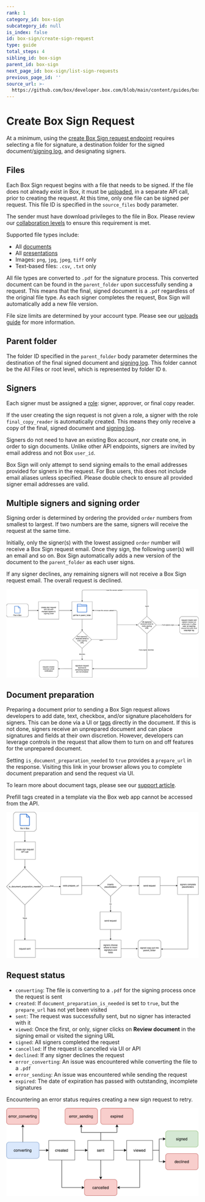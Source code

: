 ```yaml
---
rank: 1
category_id: box-sign
subcategory_id: null
is_index: false
id: box-sign/create-sign-request
type: guide
total_steps: 4
sibling_id: box-sign
parent_id: box-sign
next_page_id: box-sign/list-sign-requests
previous_page_id: ''
source_url: >-
  https://github.com/box/developer.box.com/blob/main/content/guides/box-sign/create-sign-request.md
---
```

# Create Box Sign Request

At a minimum, using the [create Box Sign request endpoint][create] requires
selecting a file for signature, a destination folder for the signed
document/[signing log][log], and designating signers.

<Samples id='post_sign_requests' >

</Samples>

## Files

Each Box Sign request begins with a file that needs to be signed. If the file
does not already exist in Box, it must be [uploaded][upload], in a separate
API call, prior to creating the request. At this time, only one file can be
signed per request. This file ID is specified in the `source_files` body
parameter.

<Message type='warning'>

The sender must have download privileges to the file in Box. Please review our
[collaboration levels][collab] to ensure this requirement is met.

</Message>

Supported file types include:

- All [documents][documents]
- All [presentations][presentations]
- Images: `png`, `jpg`, `jpeg`, `tiff` only
- Text-based files: `.csv`, `.txt` only

All file types are converted to `.pdf` for the signature process. This converted
document can be found in the `parent_folder` upon successfully sending a
request. This means that the final, signed document is a `.pdf` regardless of
the original file type. As each signer completes the request, Box Sign will
automatically add a new file version.

File size limits are determined by your account type. Please see our
[uploads guide][uploads] for more information. 

## Parent folder

The folder ID specified in the `parent_folder` body parameter determines the
destination of the final signed document and [signing log][log]. This folder
cannot be the All Files or root level, which is represented by folder ID `0`. 

## Signers

Each signer must be assigned a [role][role]:  signer, approver, or final copy
reader.

If the user creating the sign request is not given a role, a signer with the
role `final_copy_reader` is automatically created. This means they only receive
a copy of the final, signed document and [signing log][log].

Signers do not need to have an existing Box account, nor create one, in order to
sign documents. Unlike other API endpoints, signers are invited by email address
and not Box `user_id`. 

<Message type='warning'>

 
Box Sign will only attempt to send signing emails to the email addresses
provided for signers in the request. For Box users, this does not include email
aliases unless specified. Please double check to ensure all provided signer
email addresses are valid.

</Message>

## Multiple signers and signing order

Signing order is determined by ordering the provided `order` numbers from
smallest to largest. If two numbers are the same, signers will receive the
request at the same time.

Initially, only the signer(s) with the lowest assigned `order` number will
receive a Box Sign request email. Once they sign, the following user(s) will
an email and so on. Box Sign automatically adds a new version of the
document to the `parent_folder` as each user signs.  

If any signer declines, any remaining signers will not receive a Box Sign
request email. The overall request is declined.

<ImageFrame border center shadow>

![Multiple signer flow](images/multiple_signer_flow.png)

</ImageFrame>

## Document preparation

Preparing a document prior to sending a Box Sign request allows developers to
add date, text, checkbox, and/or signature placeholders for signers. This can be
done via a UI or [tags][tags] directly in the document. If this is not done,
signers receive an unprepared document and can place signatures and fields at
their own discretion. However, developers can leverage controls in the request
that allow them to turn on and off features for the unprepared document.

Setting `is_document_preparation_needed` to `true` provides a `prepare_url` in
the response. Visiting this link in your browser allows you to complete document
preparation and send the request via UI.

To learn more about document tags, please see our [support article][tags].

<Message type='warning'>

Prefill tags created in a template via the Box web app cannot be accessed from
the API.

</Message>

<ImageFrame border center shadow>

![Prepare options](images/prepare.png)

</ImageFrame>

## Request status

- `converting`: The file is converting to a `.pdf` for the signing process once
  the request is sent
- `created`: If `document_preparation_is_needed` is set to `true`, but the
  `prepare_url` has not yet been visited
- `sent`: The request was successfully sent, but no signer has
  interacted with it
- `viewed`: Once the first, or only, signer clicks on **Review document** in
  the signing email or visited the signing URL
- `signed`: All signers completed the request
- `cancelled`: If the request is cancelled via UI or API
- `declined`: If any signer declines the request
- `error_converting`: An issue was encountered while converting the file to a
  `.pdf`
- `error_sending`: An issue was encountered while sending the request
- `expired`: The date of expiration has passed with outstanding, incomplete
  signatures 

Encountering an error status requires creating a new sign request to retry.

<ImageFrame border center shadow>

![Status diagram](images/status.png)

</ImageFrame>

[upload]: e://post-files-content/
[documents]: g://representations/supported-file-types/#documents
[presentations]: g://representations/supported-file-types/#presentations
[uploads]: g://uploads/direct
[create]: e://post-sign-requests
[tags]: https://support.box.com/hc/en-us/articles/4404085855251-Creating-templates-using-tags
[log]: https://support.box.com/hc/en-us/articles/4404095202579-Viewing-the-signing-log
[role]: https://support.box.com/hc/en-us/articles/4404105660947-Roles-for-signers
[collab]: https://support.box.com/hc/en-us/articles/360044196413-Understanding-Collaborator-Permission-Levels